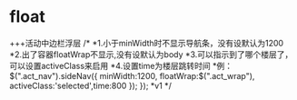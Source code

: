 float
=====
+++活动中边栏浮层
/*
*1.小于minWidth时不显示导航条，没有设默认为1200
*2.出了容器floatWrap不显示,没有设默认为body
*3.可以指示到了哪个楼层了，可以设置activeClass来启用
*4.设置time为楼层跳转时间
*例：$(".act_nav").sideNav({ minWidth:1200, floatWrap:$(".act_wrap"), activeClass:'selected',time:800 }); });
*v1
*/
